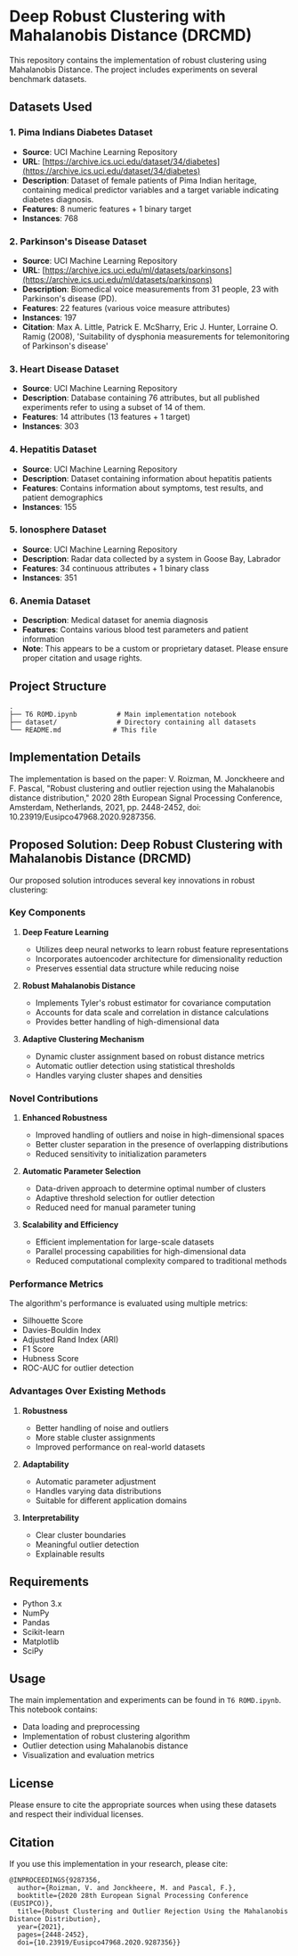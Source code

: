 # Deep Robust Clustering with Mahalanobis Distance (DRCMD)

This repository contains the implementation of robust clustering using Mahalanobis Distance. The project includes experiments on several benchmark datasets.

## Datasets Used

### 1. Pima Indians Diabetes Dataset
- **Source**: UCI Machine Learning Repository
- **URL**: [https://archive.ics.uci.edu/dataset/34/diabetes](https://archive.ics.uci.edu/dataset/34/diabetes)
- **Description**: Dataset of female patients of Pima Indian heritage, containing medical predictor variables and a target variable indicating diabetes diagnosis.
- **Features**: 8 numeric features + 1 binary target
- **Instances**: 768

### 2. Parkinson's Disease Dataset
- **Source**: UCI Machine Learning Repository
- **URL**: [https://archive.ics.uci.edu/ml/datasets/parkinsons](https://archive.ics.uci.edu/ml/datasets/parkinsons)
- **Description**: Biomedical voice measurements from 31 people, 23 with Parkinson's disease (PD).
- **Features**: 22 features (various voice measure attributes)
- **Instances**: 197
- **Citation**: Max A. Little, Patrick E. McSharry, Eric J. Hunter, Lorraine O. Ramig (2008), 'Suitability of dysphonia measurements for telemonitoring of Parkinson's disease'

### 3. Heart Disease Dataset
- **Source**: UCI Machine Learning Repository
- **Description**: Database containing 76 attributes, but all published experiments refer to using a subset of 14 of them.
- **Features**: 14 attributes (13 features + 1 target)
- **Instances**: 303

### 4. Hepatitis Dataset
- **Source**: UCI Machine Learning Repository
- **Description**: Dataset containing information about hepatitis patients
- **Features**: Contains information about symptoms, test results, and patient demographics
- **Instances**: 155

### 5. Ionosphere Dataset
- **Source**: UCI Machine Learning Repository
- **Description**: Radar data collected by a system in Goose Bay, Labrador
- **Features**: 34 continuous attributes + 1 binary class
- **Instances**: 351

### 6. Anemia Dataset
- **Description**: Medical dataset for anemia diagnosis
- **Features**: Contains various blood test parameters and patient information
- **Note**: This appears to be a custom or proprietary dataset. Please ensure proper citation and usage rights.

## Project Structure

```
.
├── T6 ROMD.ipynb          # Main implementation notebook
├── dataset/               # Directory containing all datasets
└── README.md             # This file
```

## Implementation Details

The implementation is based on the paper:
V. Roizman, M. Jonckheere and F. Pascal, "Robust clustering and outlier rejection using the Mahalanobis distance distribution," 2020 28th European Signal Processing Conference, Amsterdam, Netherlands, 2021, pp. 2448-2452, doi: 10.23919/Eusipco47968.2020.9287356.

## Proposed Solution: Deep Robust Clustering with Mahalanobis Distance (DRCMD)

Our proposed solution introduces several key innovations in robust clustering:

### Key Components

1. **Deep Feature Learning**
   - Utilizes deep neural networks to learn robust feature representations
   - Incorporates autoencoder architecture for dimensionality reduction
   - Preserves essential data structure while reducing noise

2. **Robust Mahalanobis Distance**
   - Implements Tyler's robust estimator for covariance computation
   - Accounts for data scale and correlation in distance calculations
   - Provides better handling of high-dimensional data

3. **Adaptive Clustering Mechanism**
   - Dynamic cluster assignment based on robust distance metrics
   - Automatic outlier detection using statistical thresholds
   - Handles varying cluster shapes and densities

### Novel Contributions

1. **Enhanced Robustness**
   - Improved handling of outliers and noise in high-dimensional spaces
   - Better cluster separation in the presence of overlapping distributions
   - Reduced sensitivity to initialization parameters

2. **Automatic Parameter Selection**
   - Data-driven approach to determine optimal number of clusters
   - Adaptive threshold selection for outlier detection
   - Reduced need for manual parameter tuning

3. **Scalability and Efficiency**
   - Efficient implementation for large-scale datasets
   - Parallel processing capabilities for high-dimensional data
   - Reduced computational complexity compared to traditional methods

### Performance Metrics

The algorithm's performance is evaluated using multiple metrics:
- Silhouette Score
- Davies-Bouldin Index
- Adjusted Rand Index (ARI)
- F1 Score
- Hubness Score
- ROC-AUC for outlier detection

### Advantages Over Existing Methods

1. **Robustness**
   - Better handling of noise and outliers
   - More stable cluster assignments
   - Improved performance on real-world datasets

2. **Adaptability**
   - Automatic parameter adjustment
   - Handles varying data distributions
   - Suitable for different application domains

3. **Interpretability**
   - Clear cluster boundaries
   - Meaningful outlier detection
   - Explainable results

## Requirements

- Python 3.x
- NumPy
- Pandas
- Scikit-learn
- Matplotlib
- SciPy

## Usage

The main implementation and experiments can be found in `T6 ROMD.ipynb`. This notebook contains:
- Data loading and preprocessing
- Implementation of robust clustering algorithm
- Outlier detection using Mahalanobis distance
- Visualization and evaluation metrics

## License

Please ensure to cite the appropriate sources when using these datasets and respect their individual licenses.

## Citation

If you use this implementation in your research, please cite:

```
@INPROCEEDINGS{9287356,
  author={Roizman, V. and Jonckheere, M. and Pascal, F.},
  booktitle={2020 28th European Signal Processing Conference (EUSIPCO)}, 
  title={Robust Clustering and Outlier Rejection Using the Mahalanobis Distance Distribution}, 
  year={2021},
  pages={2448-2452},
  doi={10.23919/Eusipco47968.2020.9287356}}
``` 